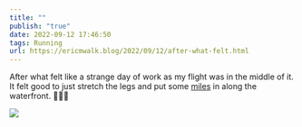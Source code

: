 ```yaml
---
title: ""
publish: "true"
date: 2022-09-12 17:46:50
tags: Running
url: https://ericmwalk.blog/2022/09/12/after-what-felt.html
---
```


After what felt like a strange day of work as my flight was in the middle of it. It felt good to just stretch the legs and put some [miles](http://www.strava.com/activities/7798665337) in along the waterfront. 🏃🏻‍♂️

![](https://ericmwalk.blog/uploads/2022/72655dbd99.jpg)